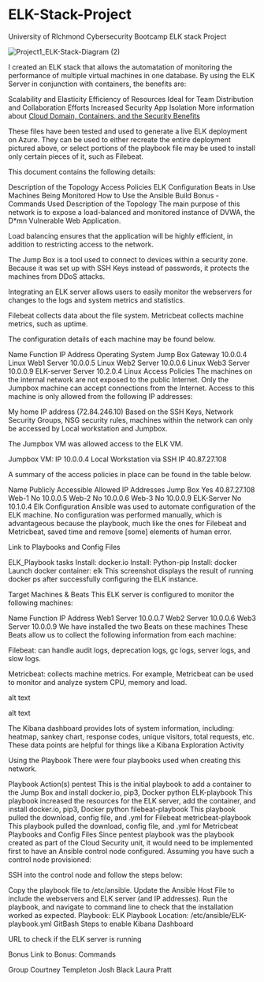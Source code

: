 # ELK-Stack-Project
University of RIchmond Cybersecurity Bootcamp ELK stack Project

![Project1_ELK-Stack-Diagram (2)](https://user-images.githubusercontent.com/86531330/135138057-96071aa4-23d6-4e23-bf85-5014dcf51638.jpg)


I created an ELK stack that allows the automatation of monitoring the performance of multiple virtual machines in one database. By using the ELK Server in conjunction with containers, the benefits are:

Scalability and Elasticity
Efficiency of Resources
Ideal for Team Distribution and Collaboration Efforts
Increased Security
App Isolation
More information about [Cloud Domain, Containers, and the Security Benefits](https://github.com/cltempleton1127/ELK-Stack-Project/blob/main/Additional%20Resources/Interview_Question.md)

These files have been tested and used to generate a live ELK deployment on Azure. They can be used to either recreate the entire deployment pictured above, or select portions of the playbook file may be used to install only certain pieces of it, such as Filebeat.

This document contains the following details:

Description of the Topology
Access Policies
ELK Configuration
Beats in Use
Machines Being Monitored
How to Use the Ansible Build
Bonus - Commands Used
Description of the Topology
The main purpose of this network is to expose a load-balanced and monitored instance of DVWA, the D*mn Vulnerable Web Application.

Load balancing ensures that the application will be highly efficient, in addition to restricting access to the network.

The Jump Box is a tool used to connect to devices within a security zone. Because it was set up with SSH Keys instead of passwords, it protects the machines from DDoS attacks.

Integrating an ELK server allows users to easily monitor the webservers for changes to the logs and system metrics and statistics.

Filebeat collects data about the file system. Metricbeat collects machine metrics, such as uptime.

The configuration details of each machine may be found below.

Name	Function	IP Address	Operating System
Jump Box	Gateway	10.0.0.4	Linux
Web1	Server	10.0.0.5	Linux
Web2	Server	10.0.0.6	Linux
Web3  Server  10.0.0.9
ELK-server	Server	10.2.0.4	Linux
Access Policies
The machines on the internal network are not exposed to the public Internet. Only the Jumpbox machine can accept connections from the Internet. Access to this machine is only allowed from the following IP addresses:

My home IP address (72.84.246.10)
Based on the SSH Keys, Network Security Groups, NSG security rules, machines within the network can only be accessed by Local workstation and Jumpbox.

The Jumpbox VM was allowed access to the ELK VM.

Jumpbox VM: IP 10.0.0.4 Local Workstation via SSH IP 40.87.27.108

A summary of the access policies in place can be found in the table below.

Name	Publicly Accessible	Allowed IP Addresses
Jump Box	Yes	40.87.27.108
Web-1	No	10.0.0.5
Web-2	No	10.0.0.6
Web-3 No  10.0.0.9
ELK-Server	No	10.1.0.4
Elk Configuration
Ansible was used to automate configuration of the ELK machine. No configuration was performed manually, which is advantageous because the playbook, much like the ones for Filebeat and Metricbeat, saved time and remove [some] elements of human error.

Link to Playbooks and Config Files

ELK_Playbook tasks
Install: docker.io
Install: Python-pip
Install: docker
Launch docker container: elk
This screenshot displays the result of running docker ps after successfully configuring the ELK instance.

Target Machines & Beats
This ELK server is configured to monitor the following machines:

Name	Function	IP Address
Web1	Server	10.0.0.7
Web2	Server	10.0.0.6
Web3  Server  10.0.0.9
We have installed the two Beats on these machines These Beats allow us to collect the following information from each machine:

Filebeat: can handle audit logs, deprecation logs, gc logs, server logs, and slow logs.

Metricbeat: collects machine metrics. For example, Metricbeat can be used to monitor and analyze system CPU, memory and load.

alt text

alt text

The Kibana dashboard provides lots of system information, including: heatmap, sankey chart, response codes, unique visitors, total requests, etc. These data points are helpful for things like a Kibana Exploration Activity

Using the Playbook
There were four playbooks used when creating this network.

Playbook	Action(s)
pentest	This is the initial playbook to add a container to the Jump Box and install docker.io, pip3, Docker python
ELK-playbook	This playbook increased the resources for the ELK server, add the container, and install docker.io, pip3, Docker python
filebeat-playbook	This playbook pulled the download, config file, and .yml for Filebeat
metricbeat-playbook	This playbook pulled the download, config file, and .yml for Metricbeat
Playbooks and Config Files
Since pentest playbook was the playbook created as part of the Cloud Security unit, it would need to be implemented first to have an Ansible control node configured. Assuming you have such a control node provisioned:

SSH into the control node and follow the steps below:

Copy the playbook file to /etc/ansible.
Update the Ansible Host File to include the webservers and ELK server (and IP addresses).
Run the playbook, and navigate to command line to check that the installation worked as expected.
Playbook: ELK Playbook Location: /etc/ansible/ELK-playbook.yml
GitBash Steps to enable Kibana Dashboard

URL to check if the ELK server is running

Bonus
Link to Bonus: Commands

Group
Courtney Templeton
Josh Black
Laura Pratt
